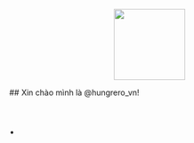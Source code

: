 <p align="center"><img src="https://hungrerovn.github.io/hrv-clan/image/38918557c95d47aa84cc98011226db70.webp" height="128"></p>
## Xin chào mình là @hungrero_vn!

# .
